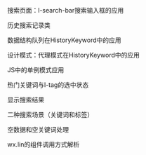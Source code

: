 搜索页面：l-search-bar搜索输入框的应用

历史搜索记录类

数据结构队列在HistoryKeyword中的应用

设计模式：代理模式在HistoryKeyword中的应用

JS中的单例模式应用

热门关键词与l-tag的选中状态

显示搜索结果

二种搜索场景（关键词和标签）

空数据和空关键词处理

wx.lin的组件调用方式解析